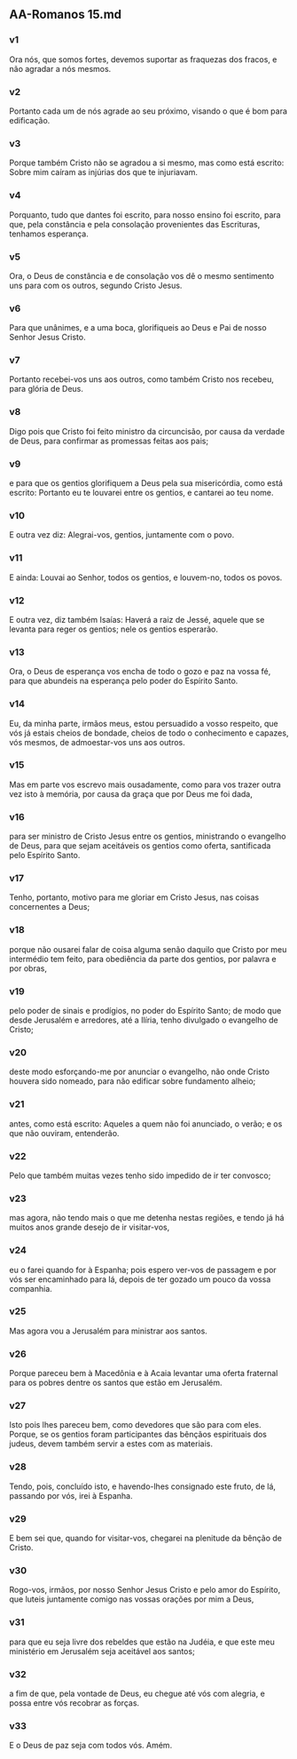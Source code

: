 ## AA-Romanos 15.md
### v1
 Ora nós, que somos fortes, devemos suportar as fraquezas dos fracos, e não agradar a nós mesmos.
### v2
 Portanto cada um de nós agrade ao seu próximo, visando o que é bom para edificação.
### v3
 Porque também Cristo não se agradou a si mesmo, mas como está escrito: Sobre mim caíram as injúrias dos que te injuriavam.
### v4
 Porquanto, tudo que dantes foi escrito, para nosso ensino foi escrito, para que, pela constância e pela consolação provenientes das Escrituras, tenhamos esperança.
### v5
 Ora, o Deus de constância e de consolação vos dê o mesmo sentimento uns para com os outros, segundo Cristo Jesus.
### v6
 Para que unânimes, e a uma boca, glorifiqueis ao Deus e Pai de nosso Senhor Jesus Cristo.
### v7
 Portanto recebei-vos uns aos outros, como também Cristo nos recebeu, para glória de Deus.
### v8
 Digo pois que Cristo foi feito ministro da circuncisão, por causa da verdade de Deus, para confirmar as promessas feitas aos pais;
### v9
 e para que os gentios glorifiquem a Deus pela sua misericórdia, como está escrito: Portanto eu te louvarei entre os gentios, e cantarei ao teu nome.
### v10
 E outra vez diz: Alegrai-vos, gentios, juntamente com o povo.
### v11
 E ainda: Louvai ao Senhor, todos os gentios, e louvem-no, todos os povos.
### v12
 E outra vez, diz também Isaías: Haverá a raiz de Jessé, aquele que se levanta para reger os gentios; nele os gentios esperarão.
### v13
 Ora, o Deus de esperança vos encha de todo o gozo e paz na vossa fé, para que abundeis na esperança pelo poder do Espírito Santo.
### v14
 Eu, da minha parte, irmãos meus, estou persuadido a vosso respeito, que vós já estais cheios de bondade, cheios de todo o conhecimento e capazes, vós mesmos, de admoestar-vos uns aos outros.
### v15
 Mas em parte vos escrevo mais ousadamente, como para vos trazer outra vez isto à memória, por causa da graça que por Deus me foi dada,
### v16
 para ser ministro de Cristo Jesus entre os gentios, ministrando o evangelho de Deus, para que sejam aceitáveis os gentios como oferta, santificada pelo Espírito Santo.
### v17
 Tenho, portanto, motivo para me gloriar em Cristo Jesus, nas coisas concernentes a Deus;
### v18
 porque não ousarei falar de coisa alguma senão daquilo que Cristo por meu intermédio tem feito, para obediência da parte dos gentios, por palavra e por obras,
### v19
 pelo poder de sinais e prodígios, no poder do Espírito Santo; de modo que desde Jerusalém e arredores, até a Ilíria, tenho divulgado o evangelho de Cristo;
### v20
 deste modo esforçando-me por anunciar o evangelho, não onde Cristo houvera sido nomeado, para não edificar sobre fundamento alheio;
### v21
 antes, como está escrito: Aqueles a quem não foi anunciado, o verão; e os que não ouviram, entenderão.
### v22
 Pelo que também muitas vezes tenho sido impedido de ir ter convosco;
### v23
 mas agora, não tendo mais o que me detenha nestas regiões, e tendo já há muitos anos grande desejo de ir visitar-vos,
### v24
 eu o farei quando for à Espanha; pois espero ver-vos de passagem e por vós ser encaminhado para lá, depois de ter gozado um pouco da vossa companhia.
### v25
 Mas agora vou a Jerusalém para ministrar aos santos.
### v26
 Porque pareceu bem à Macedônia e à Acaia levantar uma oferta fraternal para os pobres dentre os santos que estão em Jerusalém.
### v27
 Isto pois lhes pareceu bem, como devedores que são para com eles. Porque, se os gentios foram participantes das bênçãos espirituais dos judeus, devem também servir a estes com as materiais.
### v28
 Tendo, pois, concluído isto, e havendo-lhes consignado este fruto, de lá, passando por vós, irei à Espanha.
### v29
 E bem sei que, quando for visitar-vos, chegarei na plenitude da bênção de Cristo.
### v30
 Rogo-vos, irmãos, por nosso Senhor Jesus Cristo e pelo amor do Espírito, que luteis juntamente comigo nas vossas orações por mim a Deus,
### v31
 para que eu seja livre dos rebeldes que estão na Judéia, e que este meu ministério em Jerusalém seja aceitável aos santos;
### v32
 a fim de que, pela vontade de Deus, eu chegue até vós com alegria, e possa entre vós recobrar as forças.
### v33
 E o Deus de paz seja com todos vós. Amém.
